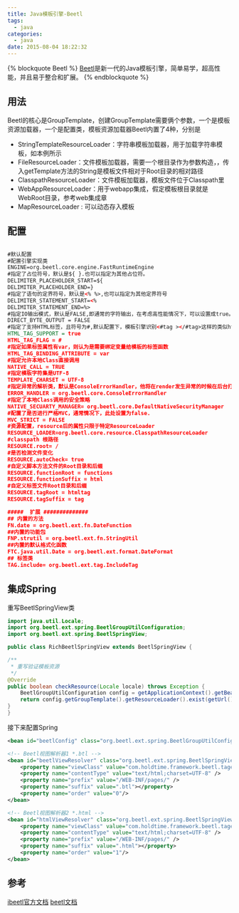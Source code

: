 ```yaml
---
title: Java模板引擎-Beetl
tags:
  - java
categories:
  - java
date: 2015-08-04 18:22:32
---
```


{% blockquote Beetl %}
[Beetl](http://ibeetl.com/guide/beetl.html)是新一代的Java模板引擎，简单易学，超高性能，并且易于整合和扩展。
{% endblockquote %}
<!-- more -->

## 用法 ##
Beetl的核心是GroupTemplate，创建GroupTemplate需要俩个参数，一个是模板资源加载器，一个是配置类，模板资源加载器Beetl内置了4种，分别是

* StringTemplateResourceLoader：字符串模板加载器，用于加载字符串模板，如本例所示
* FileResourceLoader：文件模板加载器，需要一个根目录作为参数构造，，传入getTemplate方法的String是模板文件相对于Root目录的相对路径
* ClasspathResourceLoader：文件模板加载器，模板文件位于Classpath里
* WebAppResourceLoader：用于webapp集成，假定模板根目录就是WebRoot目录，参考web集成章
* MapResourceLoader : 可以动态存入模板

## 配置 ##
``` xml

#默认配置
#配置引擎实现类
ENGINE=org.beetl.core.engine.FastRuntimeEngine
#指定了占位符号，默认是${ }.也可以指定为其他占位符。
DELIMITER_PLACEHOLDER_START=${
DELIMITER_PLACEHOLDER_END=}
#指定了语句的定界符号，默认是<% %>,也可以指定为其他定界符号
DELIMITER_STATEMENT_START=<%
DELIMITER_STATEMENT_END=%>
#指定IO输出模式，默认是FALSE,即通常的字符输出，在考虑高性能情况下，可以设置成true。
DIRECT_BYTE_OUTPUT = FALSE
#指定了支持HTML标签，且符号为#,默认配置下，模板引擎识别<#tag ></#tag>这样的类似html标签，并能调用相应的标签函数或者模板文件。你也可以指定别的符号，如bg: 则识别<bg:
HTML_TAG_SUPPORT = true
HTML_TAG_FLAG = #
#指定如果标签属性有var，则认为是需要绑定变量给模板的标签函数
HTML_TAG_BINDING_ATTRIBUTE = var
#指定允许本地Class直接调用
NATIVE_CALL = TRUE
#指定模板字符集是UTF-8
TEMPLATE_CHARSET = UTF-8
#指定异常的解析类，默认是ConsoleErrorHandler，他将在render发生异常的时候在后台打印出错误信息（System.out)。
ERROR_HANDLER = org.beetl.core.ConsoleErrorHandler
#指定了本地Class调用的安全策略
NATIVE_SECUARTY_MANAGER= org.beetl.core.DefaultNativeSecurityManager
#配置了是否进行严格MVC，通常情况下，此处设置为false.
MVC_STRICT = FALSE
#资源配置，resource后的属性只限于特定ResourceLoader
RESOURCE_LOADER=org.beetl.core.resource.ClasspathResourceLoader
#classpath 根路径
RESOURCE.root= /
#是否检测文件变化
RESOURCE.autoCheck= true
#自定义脚本方法文件的Root目录和后缀
RESOURCE.functionRoot = functions
RESOURCE.functionSuffix = html
#自定义标签文件Root目录和后缀
RESOURCE.tagRoot = htmltag
RESOURCE.tagSuffix = tag

#####  扩展 ##############
## 内置的方法
FN.date = org.beetl.ext.fn.DateFunction
##内置的功能包
FNP.strutil = org.beetl.ext.fn.StringUtil
##内置的默认格式化函数
FTC.java.util.Date = org.beetl.ext.format.DateFormat
## 标签类
TAG.include= org.beetl.ext.tag.IncludeTag
```

## 集成Spring ##
重写BeetlSpringView类
``` java
import java.util.Locale;
import org.beetl.ext.spring.BeetlGroupUtilConfiguration;
import org.beetl.ext.spring.BeetlSpringView;

public class RichBeetlSpringView extends BeetlSpringView {

/**
 * 重写验证模板资源
 */
@Override
public boolean checkResource(Locale locale) throws Exception {
    BeetlGroupUtilConfiguration config = getApplicationContext().getBean(BeetlGroupUtilConfiguration.class);
    return config.getGroupTemplate().getResourceLoader().exist(getUrl());
}
}
```
接下来配置Spring
``` xml
<bean id="beetlConfig" class="org.beetl.ext.spring.BeetlGroupUtilConfiguration" init-method="init"/>

<!-- Beetl视图解析器1 *.btl -->
<bean id="beetlViewResolver" class="org.beetl.ext.spring.BeetlSpringViewResolver">
    <property name="viewClass" value="com.holdtime.framework.beetl.tagext.RichBeetlSpringView"/>
    <property name="contentType" value="text/html;charset=UTF-8" />
    <property name="prefix" value="/WEB-INF/pages/" />
    <property name="suffix" value=".btl"></property>
    <property name="order" value="0"/>
</bean>

<!-- Beetl视图解析器2 *.html -->
<bean id="htmlViewResolver" class="org.beetl.ext.spring.BeetlSpringViewResolver">
    <property name="viewClass" value="com.holdtime.framework.beetl.tagext.RichBeetlSpringView"/>
    <property name="contentType" value="text/html;charset=UTF-8" />
    <property name="prefix" value="/WEB-INF/pages/" />
    <property name="suffix" value=".html"></property>
    <property name="order" value="1"/>
</bean>

```

## 参考 ##
[ibeetl官方文档](http://ibeetl.com/guide/beetl.html)
[beetl文档](http://beetl.sourceforge.net/)